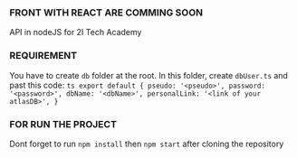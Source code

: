 ### FRONT WITH REACT ARE COMMING SOON

API in nodeJS for 2I Tech Academy

### REQUIREMENT

You have to create `db` folder at the root. In this folder, create `dbUser.ts` and past this code: `ts export default { pseudo: '<pseudo>', password: '<password>', dbName: '<dbName>', personalLink: '<link of your atlasDB>', } `

### FOR RUN THE PROJECT

Dont forget to run `npm install` then `npm start` after cloning the repository
